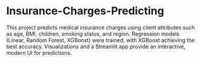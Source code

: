 # Insurance-Charges-Predicting
This project predicts medical insurance charges using client attributes such as age, BMI, children, smoking status, and region. Regression models (Linear, Random Forest, XGBoost) were trained, with XGBoost achieving the best accuracy. Visualizations and a Streamlit app provide an interactive, modern UI for predictions.
